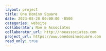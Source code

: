 ```yaml
---
layout: project
title: One Domino Square
date: 2023-08-28 00:00:00 -0500
categories: website
collaborator: Noë & Associates
collaborator_url: http://noeassociates.com
project_url: https://www.onedominosquare.com
read_only: true
---
```

